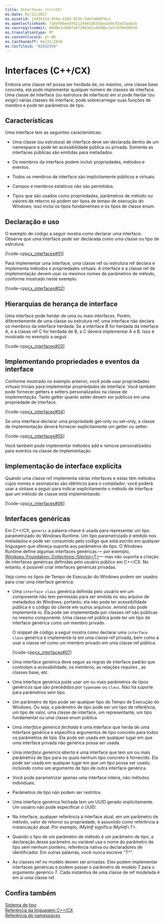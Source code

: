 ```yaml
---
title: Interfaces (C++/CX)
ms.date: 01/22/2017
ms.assetid: 11034314-d54a-426d-923b-5ab7a6b9f8ce
ms.openlocfilehash: 716bf86eddf621244415033dae1b9c93ad1baba5
ms.sourcegitcommit: 89d9e1cb08fa872483d1cde98bc2a7c870e505e9
ms.translationtype: MT
ms.contentlocale: pt-BR
ms.lasthandoff: 04/22/2020
ms.locfileid: "82032350"
---
```

# <a name="interfaces-ccx"></a>Interfaces (C++/CX)

Embora uma classe ref possa ser herdada de, no máximo, uma classe base concreta, ela pode implementar qualquer número de classes de interface. Uma classe de interface (ou estrutura de interface) em si pode herdar (ou exigir) várias classes de interface, pode sobrecarregar suas funções de membro e pode ter parâmetros de tipo.

## <a name="characteristics"></a>Características

Uma interface tem as seguintes características:

- Uma classe (ou estrutura) de interface deve ser declarada dentro de um namespace e pode ter acessibilidade pública ou privada. Somente as interfaces públicas são emitidas para metadados.

- Os membros da interface podem incluir propriedades, métodos e eventos.

- Todos os membros de interface são implicitamente públicos e virtuais.

- Campos e membros estáticos não são permitidos.

- Tipos que são usados como propriedades, parâmetros de método ou valores de retorno só podem ser tipos de tempo de execução do Windows; isso inclui os tipos fundamentais e os tipos de classe enum.

## <a name="declaration-and-usage"></a>Declaração e uso

O exemplo de código a seguir mostra como declarar uma interface. Observe que uma interface pode ser declarada como uma classe ou tipo de estrutura.

[!code-cpp[cx_interfaces#01](../cppcx/codesnippet/CPP/interfacestest/class1.h#01)]

Para implementar uma interface, uma classe ref ou estrutura ref declara e implementa métodos e propriedades virtuais. A interface e a classe ref de implementação devem usar os mesmos nomes de parâmetros de método, conforme mostrado neste exemplo:

[!code-cpp[cx_interfaces#02](../cppcx/codesnippet/CPP/interfacestest/class1.h#02)]

## <a name="interface-inheritance-hierarchies"></a>Hierarquias de herança de interface

Uma interface pode herdar de uma ou mais interfaces. Porém, diferentemente de uma classe ou estrutura ref, uma interface não declara os membros da interface herdada. Se a interface B for herdada da interface A, e a classe ref C for herdada de B, a C deverá implementar A e B. Isso é mostrado no exemplo a seguir.

[!code-cpp[cx_interfaces#03](../cppcx/codesnippet/CPP/interfacestest/class1.h#03)]

## <a name="implementing-interface-properties-and-events"></a>Implementando propriedades e eventos da interface

Conforme mostrado no exemplo anterior, você pode usar propriedades virtuais triviais para implementar propriedades de interface. Você também pode fornecer getters e setters personalizados na classe de implementação.  Tanto getter quanto setter devem ser públicos em uma propriedade de interface.

[!code-cpp[cx_interfaces#04](../cppcx/codesnippet/CPP/interfacestest/class1.h#04)]

Se uma interface declarar uma propriedade get-only ou set-only, a classe de implementação deverá fornecer explicitamente um getter ou setter.

[!code-cpp[cx_interfaces#05](../cppcx/codesnippet/CPP/interfacestest/class1.h#05)]

Você também pode implementar métodos add e remove personalizados para eventos na classe de implementação.

## <a name="explicit-interface-implementation"></a>Implementação de interface explícita

Quando uma classe ref implementa várias interfaces e estas têm métodos cujos nomes e assinaturas são idênticos para o compilador, você poderá usar a sintaxe a seguir para indicar explicitamente o método de interface que um método de classe está implementando.

[!code-cpp[cx_interfaces#06](../cppcx/codesnippet/CPP/interfacestest/class1.h#06)]

## <a name="generic-interfaces"></a>Interfaces genéricas

Em C++/CX, `generic` a palavra-chave é usada para representar um tipo parametrizado do Windows Runtime. Um tipo parametrizado é emitido nos metadados e pode ser consumido pelo código que está escrito em qualquer linguagem que ofereça suporte aos parâmetros de tipo. O Windows Runtime define algumas interfaces genéricas — por exemplo, [Windows::Foundation::Collections::IVector\<T>](/uwp/api/windows.foundation.collections.ivector-1)— mas não suporta a criação de interfaces genéricas definidas pelo usuário público em C++/CX. No entanto, é possível criar interfaces genéricas privadas.

Veja como os tipos de Tempo de Execução do Windows podem ser usados para criar uma interface genérica:

- Uma `interface class` genérica definida pelo usuário em um componente não tem permissão para ser emitida no seu arquivo de metadados do Windows; portanto, ela não pode ter acessibilidade pública e o código do cliente em outros arquivos .winmd não pode implementá-lo. Ela pode ser implementada por classes ref não públicas no mesmo componente. Uma classe ref pública pode ter um tipo de interface genérica como um membro privado.

   O snippet de código a seguir mostra como declarar uma `interface class` genérica e implementá-la em uma classe ref privada, bem como a usar a classe ref como um membro privado em uma classe ref pública.

   [!code-cpp[cx_interfaces#07](../cppcx/codesnippet/CPP/interfacestest/class1.h#07)]

- Uma interface genérica deve seguir as regras de interface padrão que controlam a acessibilidade, os membros, as relações *requires* , as classes base, etc.

- Uma interface genérica pode usar um ou mais parâmetros de tipos genéricos que são precedidos por `typename` ou `class`. Não há suporte para parâmetros sem tipo.

- Um parâmetro de tipo pode ser qualquer tipo de Tempo de Execução do Windows. Ou seja, o parâmetro de tipo pode ser um tipo de referência, um tipo de valor, uma classe de interface, um representante, um tipo fundamental ou uma classe enum pública.

- Uma *interface genérica fechada* é uma interface que herda de uma interface genérica e especifica argumentos de tipo concreto para todos os parâmetros de tipo. Ela pode ser usada em qualquer lugar em que uma interface privada não genérica possa ser usada.

- Uma *interface genérica aberta* é uma interface que tem um ou mais parâmetros de tipo para os quais nenhum tipo concreto é fornecido. Ela pode ser usada em qualquer lugar em que um tipo possa ser usado; incluindo como um argumento de tipo de outra interface genérica.

- Você pode parametrizar apenas uma interface inteira, não métodos individuais.

- Parâmetros de tipo não podem ser restritos.

- Uma interface genérica fechada tem um UUID gerado implicitamente. Um usuário não pode especificar o UUID.

- Na interface, qualquer referência à interface atual, em um parâmetro de método, valor de retorno ou propriedade, é assumido como referência à instanciação atual. Por exemplo, *IMyIntf* significa *IMyIntf\<T>*.

- Quando o tipo de um parâmetro de método é um parâmetro de tipo, a declaração desse parâmetro ou variável usa o nome do parâmetro de tipo sem nenhum ponteiro, referência nativa ou declaradores de identificador. Em outras palavras, você nunca escreve "T^".

- As classes ref no modelo devem ser privadas. Eles podem implementar interfaces genéricas e podem passar o parâmetro de modelo *T* para o argumento genérico *T*. Cada instantiva de uma classe de ref modelada é em si uma classe ref.

## <a name="see-also"></a>Confira também

[Sistema de tipo](../cppcx/type-system-c-cx.md)<br/>
[Referência da linguagem C++/CX](../cppcx/visual-c-language-reference-c-cx.md)<br/>
[Referência de namespaces](../cppcx/namespaces-reference-c-cx.md)
